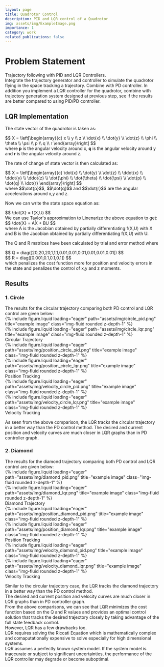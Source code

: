 ```yaml
---
layout: page
title: Quadrotor Control
description: PID and LQR control of a Quadrotor
img: assets/img/ExampleImage.png
importance: 1
category: work
related_publications: false
---
```


<!-- Every project has a beautiful feature showcase page.
It's easy to include images in a flexible 3-column grid format.
Make your photos 1/3, 2/3, or full width.

To give your project a background in the portfolio page, just add the img tag to the front matter like so:

    ---
    layout: page
    title: project
    description: a project with a background image
    img: /assets/img/12.jpg
    --- -->
<h1>Problem Statement</h1>
Trajectory following with PID and LQR Controllers.<br>
Integrate the trajectory generator and controller to simulate the quadrotor flying in the space tracking a trajectory. Combine with PD controller. In addition you implement a LQR controller for the quadrotor, combine with trajectory generation system designed at
previous step, see if the results are better compared to using PID/PD controller.

<h2>LQR Implementation</h2>

The state vector of the quadrotor is taken as:

<div class="mathjax-equation">
    $$ 
    X = \left[\begin{array}{c}
    x \\
    y \\
    z \\
    \dot{x} \\
    \dot{y} \\
    \dot{z} \\
    \phi \\
    \theta \\
    \psi \\
    p \\
    q \\
    r
    \end{array}\right]
    $$
</div>
where <b>p</b> is the angular velocity around x, <b>q</b> is the angular velocity around y and <b>r</b> is the angular velocity around z.

The rate of change of state vector is then calculated as:
<div class="mathjax-equation">
    $$
    X = \left[\begin{array}{c}
    \dot{x} \\
    \dot{y} \\
    \dot{z} \\
    \ddot{x} \\
    \ddot{y} \\
    \ddot{z} \\
    \dot{\phi} \\
    \dot{\theta} \\
    \dot{\psi} \\
    \dot{p} \\
    \dot{q} \\
    \dot{r}
    \end{array}\right]
$$
</div>
where $$\dot{p}$$, $$\dot{q}$$ and $$\dot{r}$$ are the angular accelerations around x,y and z.

Now we can write the state space equation as:
<div class="mathjax-equation">
$$
\dot{X} = f(X,U)
$$
</div>
We can use Taylor's approximation to Linenarize the above equation to get:
<div class="mathjax-equation">
$$
\dot{X} = AX + BU
$$
</div>
where A is the Jacobian obtained by partially differentiating f(X,U) with X and B is the Jacobian obtained by partially differentiating f(X,U) with U.

The Q and R matrices have been calculated by trial and error method where
<div class="mathjax-equation">
$$
Q = diag([20,20,20,1,1,1,0.01,0.01,0.01,0.01,0.01,0.01])
$$
</div>
<div class="mathjax-equation">
$$
R = diag([0.001,0.1,0.1,0.1])
$$
</div>
which penalizes the cost function more for position and velocity errors in the state and penalizes the control of x,y and z moments.

<h2>Results</h2>

<h3>1. Circle</h3>
The results for the circular trajectory comparing both PD control and LQR control are given below:

<div class="row">
    <div class="col-sm mt-3 mt-md-0">
        {% include figure.liquid loading="eager" path="assets/img/circle_pid.png" title="example image" class="img-fluid rounded z-depth-1" %}
    </div>
    <div class="col-sm mt-3 mt-md-0">
        {% include figure.liquid loading="eager" path="assets/img/circle_lqr.png" title="example image" class="img-fluid rounded z-depth-1" %}
    </div>
</div>
<div class="caption">
    Circular Trajectory
</div>

<div class="row">
    <div class="col-sm mt-3 mt-md-0">
        {% include figure.liquid loading="eager" path="assets/img/position_circle_pid.png" title="example image" class="img-fluid rounded z-depth-1" %}
    </div>
    <div class="col-sm mt-3 mt-md-0">
        {% include figure.liquid loading="eager" path="assets/img/position_circle_lqr.png" title="example image" class="img-fluid rounded z-depth-1" %}
    </div>
</div>
<div class="caption">
    Position Tracking
</div>

<div class="row">
    <div class="col-sm mt-3 mt-md-0">
        {% include figure.liquid loading="eager" path="assets/img/velocity_circle_pid.png" title="example image" class="img-fluid rounded z-depth-1" %}
    </div>
    <div class="col-sm mt-3 mt-md-0">
        {% include figure.liquid loading="eager" path="assets/img/velocity_circle_lqr.png" title="example image" class="img-fluid rounded z-depth-1" %}
    </div>
</div>
<div class="caption">
    Velocity Tracking
</div>

As seen from the above comparison, the LQR tracks the circular trajectory in a better way than the PD control method.
The desired and current position and velocity curves are much closer in LQR graphs than in PD controller graph.

<h3>2. Diamond</h3>
The results for the diamond trajectory comparing both PD control and LQR control are given below:

<div class="row">
    <div class="col-sm mt-3 mt-md-0">
        {% include figure.liquid loading="eager" path="assets/img/diamond_pid.png" title="example image" class="img-fluid rounded z-depth-1" %}
    </div>
    <div class="col-sm mt-3 mt-md-0">
        {% include figure.liquid loading="eager" path="assets/img/diamond_lqr.png" title="example image" class="img-fluid rounded z-depth-1" %}
    </div>
</div>
<div class="caption">
    Diamond Trajectory
</div>

<div class="row">
    <div class="col-sm mt-3 mt-md-0">
        {% include figure.liquid loading="eager" path="assets/img/position_diamond_pid.png" title="example image" class="img-fluid rounded z-depth-1" %}
    </div>
    <div class="col-sm mt-3 mt-md-0">
        {% include figure.liquid loading="eager" path="assets/img/position_diamond_lqr.png" title="example image" class="img-fluid rounded z-depth-1" %}
    </div>
</div>
<div class="caption">
    Position Tracking
</div>

<div class="row">
    <div class="col-sm mt-3 mt-md-0">
        {% include figure.liquid loading="eager" path="assets/img/velocity_diamond_pid.png" title="example image" class="img-fluid rounded z-depth-1" %}
    </div>
    <div class="col-sm mt-3 mt-md-0">
        {% include figure.liquid loading="eager" path="assets/img/velocity_diamond_lqr.png" title="example image" class="img-fluid rounded z-depth-1" %}
    </div>
</div>
<div class="caption">
    Velocity Tracking
</div>

Similar to the circular trajectory case, the LQR tracks the diamond trajectory in a better way than the PD control method.<br>
The desired and current position and velocity curves are much closer in LQR graphs than in PD controller graph.<br>
From the above comparisons, we can see that LQR minimizes the cost function based on the Q and R values and provides an optimal control solution that tracks the desired trajectory closely by taking advantage of the full state feedback control.<br>
However, LQR has a few drawbacks too.<br>
LQR requires solving the Riccati Equation which is mathematically complex and comaputationally expensive to solve especially for high dimensional systems.<br>
LQR assumes a perfectly known system model. If the system model is inaccurate or subject to significant uncertainties, the performance of the LQR controller may degrade or become suboptimal.
